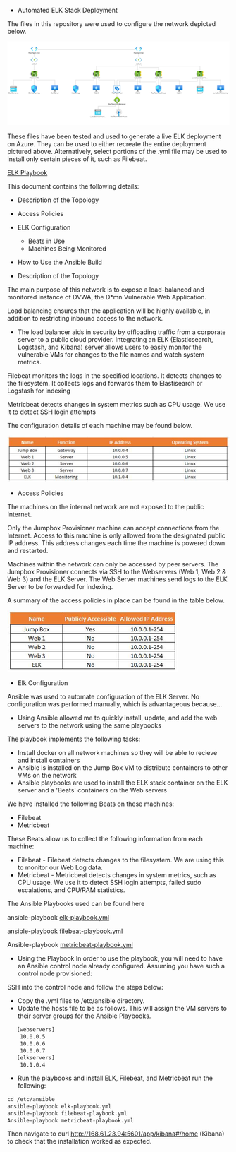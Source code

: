 ﻿* Automated ELK Stack Deployment


The files in this repository were used to configure the network depicted below.

<img src="https://github.com/dharanik28/Project-1/blob/main/Topology.PNG">

These files have been tested and used to generate a live ELK deployment on Azure. They can be used to either recreate the entire deployment pictured above. Alternatively, select portions of the .yml file may be used to install only certain pieces of it, such as Filebeat.


[ELK Playbook](https://github.com/dharanik28/Project-1/blob/main/elk-playbook.yml)


This document contains the following details:
* Description of the Topology
* Access Policies
* ELK Configuration
  * Beats in Use
  * Machines Being Monitored
* How to Use the Ansible Build




* Description of the Topology


The main purpose of this network is to expose a load-balanced and monitored instance of DVWA, the D*mn Vulnerable Web Application.


Load balancing ensures that the application will be highly available, in addition to restricting inbound access to the network.
- The load balancer aids in security by offloading traffic from a corporate server to a public cloud provider. 
Integrating an ELK (Elasticsearch, Logstash, and Kibana) server allows users to easily monitor the vulnerable VMs for changes to the file names and watch system metrics.


Filebeat monitors the logs in the specified locations. It detects changes to the filesystem. It collects logs and forwards them to Elastisearch or Logstash for indexing


Metricbeat detects changes in system metrics such as CPU usage. We use it to detect SSH login attempts


The configuration details of each machine may be found below.

<img src="https://github.com/dharanik28/Project-1/blob/main/configurationDetailsofEachMachine.jpg">


* Access Policies


The machines on the internal network are not exposed to the public Internet. 


Only the Jumpbox Provisioner machine can accept connections from the Internet. Access to this machine is only allowed from the designated public IP address. This address changes each time the machine is powered down and restarted. 


Machines within the network can only be accessed by peer servers. The Jumpbox Provisioner connects via SSH to the Webservers (Web 1, Web 2 & Web 3) and the ELK Server. The Web Server machines send logs to the ELK Server to be forwarded for indexing.


A summary of the access policies in place can be found in the table below.
  
<img src="https://github.com/dharanik28/Project-1/blob/main/AccessPolicyconfigImage.jpg">


*  Elk Configuration


Ansible was used to automate configuration of the ELK Server. No configuration was performed manually, which is advantageous because...
* Using Ansible allowed me to quickly install, update, and add the web servers to the network using the same playbooks


The playbook implements the following tasks:
* Install docker on all network machines so they will be able to recieve and install containers
* Ansible is installed on the Jump Box VM to distribute containers to other VMs on the network
* Ansible playbooks are used to install the ELK stack container on the ELK server and a 'Beats' containers on the Web servers


We have installed the following Beats on these machines:


* Filebeat
* Metricbeat


These Beats allow us to collect the following information from each machine:


* Filebeat - Filebeat detects changes to the filesystem. We are using this to monitor our Web Log data.
* Metricbeat - Metricbeat detects changes in system metrics, such as CPU usage. We use it to detect SSH login attempts, failed sudo escalations, and CPU/RAM statistics.


The Ansible Playbooks used can be found here

ansible-playbook [elk-playbook.yml](https://github.com/dharanik28/Project-1/blob/main/elk-playbook.yml)

ansible-playbook [filebeat-playbook.yml](https://github.com/dharanik28/Project-1/blob/main/filebeat-playbook.yml)

Ansible-playbook [metricbeat-playbook.yml](https://github.com/dharanik28/Project-1/blob/main/metricbeat-playbook.yml)

* Using the Playbook
In order to use the playbook, you will need to have an Ansible control node already configured. Assuming you have such a control node provisioned: 


SSH into the control node and follow the steps below:
- Copy the .yml files to /etc/ansible directory.
- Update the hosts file to be as follows. This will assign the VM servers to their server groups for the Ansible Playbooks.


```
   [webservers]
    10.0.0.5
    10.0.0.6
    10.0.0.7
   [elkservers]
    10.1.0.4
```
	
- Run the playbooks and install ELK, Filebeat, and Metricbeat run the following:

```
cd /etc/ansible
ansible-playbook elk-playbook.yml
ansible-playbook filebeat-playbook.yml
Ansible-playbook metricbeat-playbook.yml
```

Then navigate to curl http://168.61.23.94:5601/app/kibana#/home (Kibana) to check that the installation worked as expected. 

